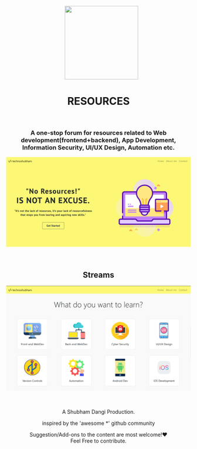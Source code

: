 
<p align="center"> 
&nbsp; &nbsp; <img src="https://image.flaticon.com/icons/svg/74/74960.svg" width="200" height="200">
</p>
<div align="center"> 
<h1>RESOURCES</h1>
</div>
  <br>
  <div align="center"> 
<h3>A one-stop forum for resources related to Web development(frontend+backend), App Development, Information Security, UI/UX Design, Automation etc.
</h3>
</div>
<p align="center"> 
<img src="UI/readme1.png">
</p>
  <br>
  <div align="center"> 
<h2>Streams</h2>
</div>
   <p align="center"> 
<img src="UI/readme2.png">
</p>
  
<br>
    <div align="center"> 
 <p>A Shubham Dangi Production.</p>
    <p>inspired by the 'awesome *' github community </p>
</div>
    
<div align="center"> 
  <p>Suggestion/Add-ons to the content are most welcome!&#10084;&#65039; <br>Feel Free to contribute.</p>
</div>
